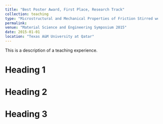 ```yaml
---
title: "Best Poster Award, First Place, Research Track"
collection: teaching
type: "Microstructural and Mechanical Properties of Friction Stirred welded AZ31B Magnesium Alloy Sheets"
permalink: 
venue: "Material Science and Engineering Symposium 2015"
date: 2015-01-01
location: "Texas A&M University at Qatar"
---
```


This is a description of a teaching experience.

Heading 1
======

Heading 2
======

Heading 3
======
